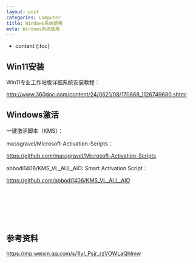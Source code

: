 ```yaml
---
layout: post
categories: Computer
title: Windows系统使用
meta: Windows系统使用
---
```

* content
{:toc}

## Win11安装

Win11专业工作站版详细系统安装教程：

<http://www.360doc.com/content/24/0621/08/170868_1126749680.shtml>



## Windows激活

一键激活脚本（KMS）：

massgravel/Microsoft-Activation-Scripts‍：

<https://github.com/massgravel/Microsoft-Activation-Scripts>

abbodi1406/KMS_VL_ALL_AIO: Smart Activation Script：

<https://github.com/abbodi1406/KMS_VL_ALL_AIO>
























<br/><br/><br/><br/><br/>
## 参考资料

<https://mp.weixin.qq.com/s/1IyI_Psjr_rzVOWLaQhImw>













